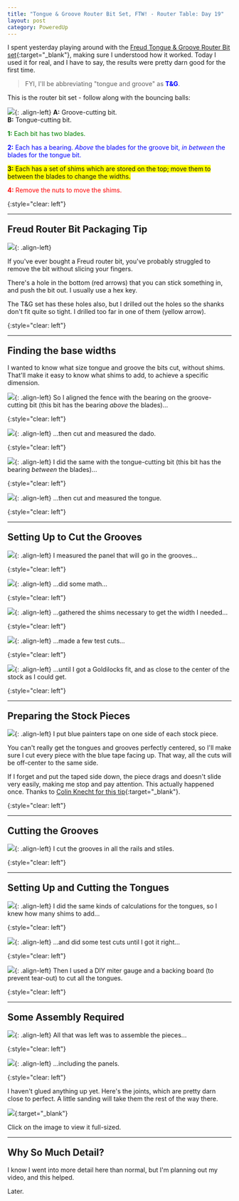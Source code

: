 ```yaml
---
title: "Tongue & Groove Router Bit Set, FTW! - Router Table: Day 19"
layout: post
category: PoweredUp
---
```

I spent yesterday playing around with the [Freud Tongue & Groove Router Bit set](https://amzn.to/2NKgpai){:target="_blank"}, making sure I understood how it worked. Today I used it for real, and I have to say, the results were pretty darn good for the first time.

<style>
  h2 {
    margin-top: 1em !important;
  }
</style>

> FYI, I'll be abbreviating "tongue and groove" as **<span style="color:blue">T&G</span>**.

This is the router bit set - follow along with the bouncing balls:

![](/assets/images-posts/2019/03/2019-03-07.1.01.jpg){: .align-left}
**A:** Groove-cutting bit.<br/>
**B:** Tongue-cutting bit.

<span style="color:green">**1:** Each bit has two blades.</span>

<span style="color:blue">**2:** Each has a bearing. *Above* the blades for the groove bit, *in between* the blades for the tongue bit.</span>

<span style="background-color:yellow">**3:** Each has a set of shims which are stored on the top; move them to between the blades to change the widths.</span>

<span style="color:red">**4:** Remove the nuts to move the shims.</span>

{:style="clear: left"}


---

## Freud Router Bit Packaging Tip

![](/assets/images-posts/2019/03/2019-03-07.1.02.jpg){: .align-left}

If you've ever bought a Freud router bit, you've probably struggled to remove the bit without slicing your fingers.

There's a hole in the bottom (red arrows) that you can stick something in, and push the bit out. I usually use a hex key.

The T&G set has these holes also, but I drilled out the holes so the shanks don't fit quite so tight. I drilled too far in one of them (yellow arrow).

{:style="clear: left"}

---

## Finding the base widths

I wanted to know what size tongue and groove the bits cut, without shims. That'll make it easy to know what shims to add, to achieve a specific dimension.

![](/assets/images-posts/2019/03/2019-03-07.1.03.jpg){: .align-left}
So I aligned the fence with the bearing on the groove-cutting bit (this bit has the bearing *above* the blades)...

{:style="clear: left"}

![](/assets/images-posts/2019/03/2019-03-07.1.04.jpg){: .align-left}
...then cut and measured the dado.

{:style="clear: left"}

![](/assets/images-posts/2019/03/2019-03-07.1.05.jpg){: .align-left}
I did the same with the tongue-cutting bit (this bit has the bearing *between* the blades)...

{:style="clear: left"}

![](/assets/images-posts/2019/03/2019-03-07.1.06.jpg){: .align-left}
...then cut and measured the tongue.

{:style="clear: left"}

---

## Setting Up to Cut the Grooves

![](/assets/images-posts/2019/03/2019-03-07.1.07.jpg){: .align-left}
I measured the panel that will go in the grooves...

{:style="clear: left"}

![](/assets/images-posts/2019/03/2019-03-07.1.08.jpg){: .align-left}
...did some math...

{:style="clear: left"}

![](/assets/images-posts/2019/03/2019-03-07.1.09.jpg){: .align-left}
...gathered the shims necessary to get the width I needed...

{:style="clear: left"}

![](/assets/images-posts/2019/03/2019-03-07.1.10.jpg){: .align-left}
...made a few test cuts...

{:style="clear: left"}

![](/assets/images-posts/2019/03/2019-03-07.1.11.jpg){: .align-left}
...until I got a Goldilocks fit, and as close to the center of the stock as I could get.

{:style="clear: left"}

---

## Preparing the Stock Pieces

![](/assets/images-posts/2019/03/2019-03-07.1.12.jpg){: .align-left}
I put blue painters tape on one side of each stock piece.

You can't really get the tongues and grooves perfectly centered, so I'll make sure I cut every piece with the blue tape facing up. That way, all the cuts will be off-center to the same side.

If I forget and put the taped side down, the piece drags and doesn't slide very easily, making me stop and pay attention. This actually happened once. Thanks to [Colin Knecht for this tip](https://youtu.be/i2lYHvjHG_E){:target="_blank"}.

{:style="clear: left"}

---

## Cutting the Grooves

![](/assets/images-posts/2019/03/2019-03-07.1.13.jpg){: .align-left}
I cut the grooves in all the rails and stiles.

{:style="clear: left"}

---

## Setting Up and Cutting the Tongues

![](/assets/images-posts/2019/03/2019-03-07.1.14.jpg){: .align-left}
I did the same kinds of calculations for the tongues, so I knew how many shims to add...

{:style="clear: left"}

![](/assets/images-posts/2019/03/2019-03-07.1.15.jpg){: .align-left}
...and did some test cuts until I got it right...

{:style="clear: left"}

![](/assets/images-posts/2019/03/2019-03-07.1.16.jpg){: .align-left}
Then I used a DIY miter gauge and a backing board (to prevent tear-out) to cut all the tongues.

{:style="clear: left"}

---

## Some Assembly Required

![](/assets/images-posts/2019/03/2019-03-07.1.17.jpg){: .align-left}
All that was left was to assemble the pieces...

{:style="clear: left"}

![](/assets/images-posts/2019/03/2019-03-07.1.18.jpg){: .align-left}
...including the panels.

{:style="clear: left"}

I haven't glued anything up yet. Here's the joints, which are pretty darn close to perfect. A little sanding will take them the rest of the way there.

[![](/assets/images-posts/2019/03/2019-03-07.1.19.jpg)](/assets/images-posts/2019/03/2019-03-07.1.19.jpg){:target="_blank"}

Click on the image to view it full-sized.

---

## Why So Much Detail?

I know I went into more detail here than normal, but I'm planning out my video, and this helped.

Later.
